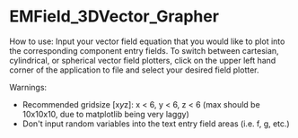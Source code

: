 # EMField_3DVector_Grapher
How to use:
Input your vector field equation that you would like to plot into the corresponding component entry fields.
To switch between cartesian, cylindrical, or spherical vector field plotters, click on the upper left hand corner of the application to file and select your desired field plotter. 

Warnings:
- Recommended gridsize [x*y*z]: x < 6, y < 6, z < 6 (max should be 10x10x10, due to matplotlib being very laggy)
- Don't input random variables into the text entry field areas (i.e. f, g, etc.)
